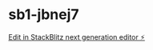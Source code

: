 # sb1-jbnej7

[Edit in StackBlitz next generation editor ⚡️](https://stackblitz.com/~/github.com/vinsidious/sb1-jbnej7)